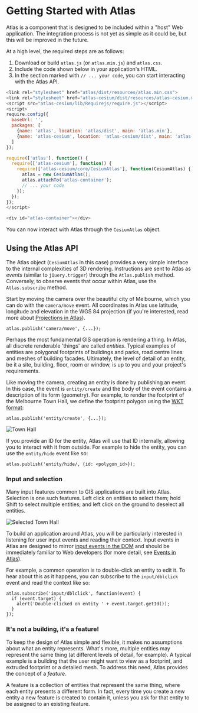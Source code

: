 # Getting Started with Atlas

Atlas is a component that is designed to be included within a "host" Web application. The
integration process is not yet as simple as it could be, but this will be improved in the future.

At a high level, the required steps are as follows:

1. Download or build `atlas.js` (or `atlas.min.js`) and `atlas.css`.
2. Include the code shown below in your application's HTML.
3. In the section marked with `// ... your code`, you can start interacting with the Atlas API.

```javascript
<link rel="stylesheet" href="atlas/dist/resources/atlas.min.css">
<link rel="stylesheet" href="atlas-cesium/dist/resources/atlas-cesium.min.css">
<script src="atlas-cesium/lib/Requirejs/require.js"></script>
<script>
require.config({
  baseUrl: '',
  packages: [
    {name: 'atlas', location: 'atlas/dist', main: 'atlas.min'},
    {name: 'atlas-cesium', location: 'atlas-cesium/dist', main: 'atlas-cesium.min'}
  ]
});

require(['atlas'], function() {
  require(['atlas-cesium'], function() {
    require(['atlas-cesium/core/CesiumAtlas'], function(CesiumAtlas) {
      atlas = new CesiumAtlas();
      atlas.attachTo('atlas-container');
      // ... your code
    });
  });
});
</script>

<div id="atlas-container"></div>
```

You can now interact with Atlas through the `CesiumAtlas` object.

## Using the Atlas API

The Atlas object (`CesiumAtlas` in this case) provides a very simple interface to the internal
complexities of 3D rendering. Instructions are sent to Atlas as *events* (similar to
`jQuery.trigger`) through the `Atlas.publish` method. Conversely, to observe events that occur
within Atlas, use the `Atlas.subscribe` method.

Start by moving the camera over the beautiful city of Melbourne, which you can do with the
`camera/move` event. All coordinates in Atlas use latitude, longitude and elevation in the WGS 84
projection (if you're interested, read more about [Projections in Atlas](design.md#projections)).

    atlas.publish('camera/move', {...});

Perhaps the most fundamental GIS operation is rendering a thing. In Atlas, all discrete renderable
'things' are called *entities*. Typical examples of entities are polygonal footprints of buildings
and parks, road centre lines and meshes of building facades. Ultimately, the level of detail of an
entity, be it a site, building, floor, room or window, is up to you and your project's requirements.

Like moving the camera, creating an entity is done by publishing an event. In this case, the event
is `entity/create` and the body of the event contains a description of its form (geometry).
For example, to render the footprint of the Melbourne Town Hall, we define the footprint polygon
using the [WKT format](wkt):

    atlas.publish('entity/create', {...});

![Town Hall](img/hall.jpg)

If you provide an ID for the entity, Atlas will use that ID internally, allowing you to interact
with it from outside. For example to hide the entity, you can use the `entity/hide` event like so:

    atlas.publish('entity/hide/, {id: <polygon_id>});

### Input and selection

Many input features common to GIS applications are built into Atlas. Selection is one such features.
Left click on entities to select them; hold Shift to select multiple entities; and left click on the
ground to deselect all entities.

![Selected Town Hall](img/hall_selected.jpg)

To build an application around Atlas, you will be particularly interested in listening for user
input events and reading their context. Input events in Atlas are designed to mirror [input events
in the DOM](dom) and should be immediately familiar to Web developers (for more detail, see [Events
in Atlas][events]).

For example, a common operation is to double-click an entity to edit it. To hear about this as it
happens, you can subscribe to the `input/dblclick` event and read the context like so:

    atlas.subscribe('input/dblclick', function(event) {
      if (event.target) {
        alert('Double-clicked on entity ' + event.target.getId());
      }
    });

### It's not a building, it's a feature!

To keep the design of Atlas simple and flexible, it makes no assumptions about what an entity
represents. What's more, multiple entities may represent the same thing (at different levels of
detail, for example). A typical example is a building that the user might want to view as a
footprint, and extruded footprint or a detailed mesh. To address this need, Atlas provides the
concept of a *feature*.

A feature is a collection of entities that represent the same thing, where each entity presents a
different form. In fact, every time you create a new entity a new feature is created to contain it,
unless you ask for that entity to be assigned to an existing feature.


[wkt]: https://en.wikipedia.org/wiki/Well-known_text
[dom]: http://www.w3.org/TR/DOM-Level-2-Events/events.html
[events]: design.md#events
